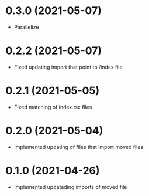 # 0.3.0 (2021-05-07)
- Parallelize

# 0.2.2 (2021-05-07)
- Fixed updating import that point to /index file

# 0.2.1 (2021-05-05)

- Fixed matching of index.tsx files

# 0.2.0 (2021-05-04)

- Implemented updating of files that import moved files

# 0.1.0 (2021-04-26)

- Implemented updatading imports of moved file
